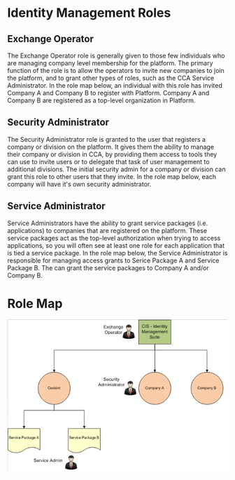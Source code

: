 # Identity Management Roles

## Exchange Operator
The Exchange Operator role is generally given to those few individuals who are managing company level membership for the platform.  The primary function of the role is to allow the operators to invite new companies to join the platform, and to grant other types of roles, such as the CCA Service Administrator. In the role map below, an individual with this role has invited Company A and Company B to register with Platform. Company A and Company B are registered as a top-level organization in Platform.

## Security Administrator
The Security Administrator role is granted to the user that registers a company or division on the platform.  It gives them the ability to manage their company or division in CCA, by providing them access to tools they can use to invite users or to delegate that task of user management to additional divisions.  The initial security admin for a company or division can grant this role to other users that they invite. In the role map below, each company will have it's own security administrator.

## Service Administrator
Service Administrators have the ability to grant service packages (i.e. applications) to companies that are registered on the platform.  These service packages act as the top-level authorization when trying to access applications, so you will often see at least one role for each application that is tied a service package. In the role map below, the Service Administrator is responsible for managing access grants to Serice Package A and Service Package B. The can grant the service packages to Company A and/or Company B.

# Role Map
![](cis_role_map.jpg)



